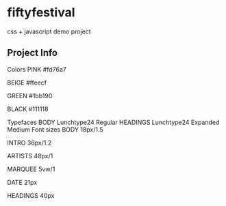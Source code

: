 # fiftyfestival
css + javascript demo project

## Project Info

Colors
PINK
 #fd76a7

BEIGE
 #ffeecf

GREEN
 #1bb190

BLACK
 #111118

Typefaces
BODY
Lunchtype24 Regular
HEADINGS
Lunchtype24 Expanded Medium
Font sizes
BODY
18px/1.5

INTRO
36px/1.2

ARTISTS
48px/1

MARQUEE
5vw/1

DATE
21px

HEADINGS
40px
